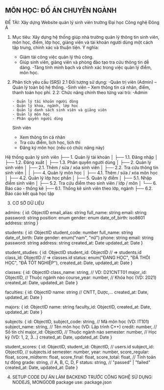 ## MÔN HỌC: ĐỒ ÁN CHUYÊN NGÀNH

ĐỀ TÀI: Xây dựng Website quản lý sinh viên trường Đại học Công nghệ Đông Á

1.  Mục tiêu: Xây dựng hệ thống giúp nhà trường quản lý thông tin sinh viên, môn học, điểm, lớp học, giảng viên và tài khoản người dùng một cách tập trung, chính xác và thuận tiện.
    Ý nghĩa:

    - Giảm tải công việc quản lý thủ công.
    - Giúp sinh viên, giảng viên và phòng đào tạo tra cứu thông tin dễ dàng.
      -Tăng tính minh bạch và chính xác trong việc quản lý điểm, môn học.

2.  Phân tích yêu cầu (SRS)
    2.1 Đối tượng sử dụng:
    -Quản trị viên (Admin) – Quản lý toàn bộ hệ thống.
    -Sinh viên – Xem thông tin cá nhân, điểm, thanh toán học phí.
    2.2: Chức năng chính theo từng vai trò:
    -Admin

        - Quản lý tài khoản người dùng
        - Quản lý khoa, ngành, lớp học
        - Quản lý danh sách sinh viên và giảng viên
        - Quản lý môn học
        - Phân quyền người dùng

    Sinh viên

    - Xem thông tin cá nhân
    - Tra cứu điểm, lịch học, lịch thi
    - Đăng ký môn học (nếu có chức năng này)

Hệ thống quản lý sinh viên
├── 1. Quản lý tài khoản
│ ├── 1.1. Đăng nhập
│ ├── 1.2. Đăng xuất
│ ├── 1.3. Phân quyền người dùng
│
├── 2. Quản lý sinh viên
│ ├── 2.1. Thêm / sửa / xóa sinh viên
│ ├── 2.2. Tra cứu thông tin sinh viên
│
│
├── 4. Quản lý môn học
│ ├── 4.1. Thêm / sửa / xóa môn học
│ ├── 4.2. Quản lý lớp học phần
│
├── 5. Quản lý điểm
│ ├── 5.1. Nhập điểm sinh viên
│ ├── 5.2. Tra cứu điểm theo sinh viên / lớp / môn
│
└── 6. Báo cáo - thống kê
├── 6.1. Thống kê sinh viên theo lớp, ngành
├── 6.2. Báo cáo kết quả học tập

3. CƠ SỞ DỮ LIỆU

admins: {
id: ObjectID
email_alias: string
full_name: string
email: string
password: string
position: enum
gender: enum
date_of_birth: iso8601
address: string
}

students: {
id: ObjectID
student_code: number
full_name: string
date_of_birth: Date
gender: enum("nam", "nữ")
phone: string
email: string
password: string
address: string
created_at: Date
updated_at: Date
}

student_studies: {
id: ObjectID
student_id: ObjectID // => students.id
class_id: ObjectID // => classes.id
status: enum("ĐANG HỌC", "ĐÃ THÔI HỌC", "ĐÃ TỐT NGHIỆP"),
created_at: Date,
updated_at: Date
}

classes: {
id: ObjectID
class_name: string, // VD: D21CNTT01
major_id: ObjectID, // Thuộc ngành nào
course_year: number, // Khóa học (VD: 2021)
created_at: Date,
updated_at: Date
}

faculties: {
id: ObjectID
name: string // CNTT, Dược,...
created_at: Date,
updated_at: Date
}

majors: {
id: ObjectID
name: string
faculty_id: ObjectID,
created_at: Date,
updated_at: Date
}

subjects: {
id: ObjectID,
subject_code: string, // Mã môn học (VD: IT101)
subject_name: string, // Tên môn học (VD: Lập trình C++)
credit: number, // Số tín chỉ
major_id: ObjectID, // Thuộc ngành nào
semester: number, // Học kỳ (VD: 1, 2, 3...)
created_at: Date,
updated_at: Date
}

student_scores: {
id: ObjectID,
student_id: ObjectID, // users.id
subject_id: ObjectID, // subjects.id
semester: number,
year: number,
score_regular: float,
score_midterm: float,
score_final: float,
score_total: float, // Tính toán tự động
grade: string, // A, B, C, D, F
status: string, // "passed" | "failed"
created_at: Date,
updated_at: Date
}

4. SETUP CODE DỰ ÁN
   LÀM BACKEND TRƯỚC
   CÔNG NGHỆ SỬ DỤNG: NODEJS, MONGODB
   package use: package.json
   <!-- npm install express mongodb cors dotenv express-validator jsonwebtoken bcryptjs bcrypt -->
   <!-- dev: nodemon -->
